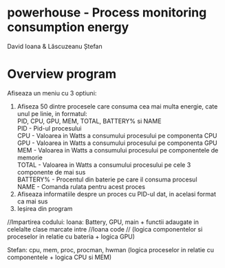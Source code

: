 # powerhouse - Process monitoring consumption energy
David Ioana & Lăscuzeanu Ștefan 
# Overview program
Afiseaza un meniu cu 3 optiuni:
1. Afiseza 50 dintre procesele care consuma cea mai multa energie, cate unul pe linie, in formatul:<br>
	PID, CPU, GPU, MEM, TOTAL, BATTERY% si NAME<br>
	PID - Pid-ul procesului<br>
	CPU - Valoarea in Watts a consumului procesului pe componenta CPU<br>
	GPU - Valoarea in Watts a consumului procesului pe componenta GPU<br>
	MEM - Valoarea in Watts a consumului procesului pe componentele de memorie<br>
	TOTAL - Valoarea in Watts a consumului procesului pe cele 3 componente de mai sus<br>
	BATTERY% - Procentul din baterie pe care il consuma procesul<br>
	NAME - Comanda rulata pentru acest proces<br>
2. Afiseaza informatiile despre un proces cu PID-ul dat, in acelasi format ca mai sus
3. Ieșirea din program


//Impartirea codului:
Ioana: Battery, GPU, main + functii adaugate in celelalte clase marcate intre //Ioana code // (logica componentelor si proceselor in relatie cu bateria + logica GPU)

Stefan: cpu, mem, proc, procman, hwman (logica proceselor in relatie cu componentele + logica CPU si MEM)
